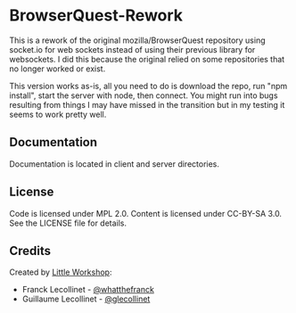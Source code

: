 BrowserQuest-Rework
============

This is a rework of the original mozilla/BrowserQuest repository using socket.io for web sockets instead of using their previous library for websockets. I did this because the original relied on some repositories that no longer worked or exist.

This version works as-is, all you need to do is download the repo, run "npm install", start the server with node, then connect. You might run into bugs resulting from things I may have missed in the transition but in my testing it seems to work pretty well.


Documentation
-------------

Documentation is located in client and server directories.


License
-------

Code is licensed under MPL 2.0. Content is licensed under CC-BY-SA 3.0.
See the LICENSE file for details.


Credits
-------
Created by [Little Workshop](http://www.littleworkshop.fr):

* Franck Lecollinet - [@whatthefranck](http://twitter.com/whatthefranck)
* Guillaume Lecollinet - [@glecollinet](http://twitter.com/glecollinet)
